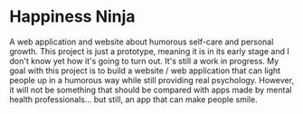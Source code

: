 # Happiness Ninja

A web application and website about humorous self-care and personal growth.
This project is just a prototype, meaning it is in its early stage and I don't know yet how it's going to turn out. It's still a work in progress.
My goal with this project is to build a website / web application that can light people up in a humorous way while still providing real psychology. However, it will not be something that should be compared with apps made by mental health professionals... but still, an app that can make people smile.
